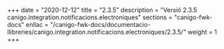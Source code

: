 +++
date        = "2020-12-12"
title       = "2.3.5"
description = "Versió 2.3.5 canigo.integration.notificacions.electroniques"
sections    = "canigo-fwk-docs"
enllac		= "/canigo-fwk-docs/documentacio-llibreries/canigo.integration.notificacions.electroniques/2.3.5/"
weight		= 1
+++
